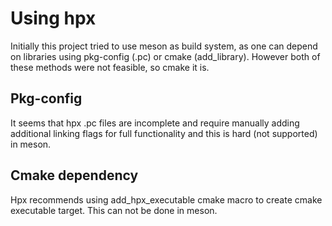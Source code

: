 # Using hpx

Initially this project tried to use meson as build system,
as one can depend on libraries using pkg-config (.pc) or cmake (add_library).
However both of these methods were not feasible, so cmake it is.

## Pkg-config

It seems that hpx .pc files are incomplete and require manually adding
additional linking flags for full functionality and this is hard (not supported) in meson.

## Cmake dependency

Hpx recommends using add_hpx_executable cmake macro to create cmake executable target.
This can not be done in meson.
